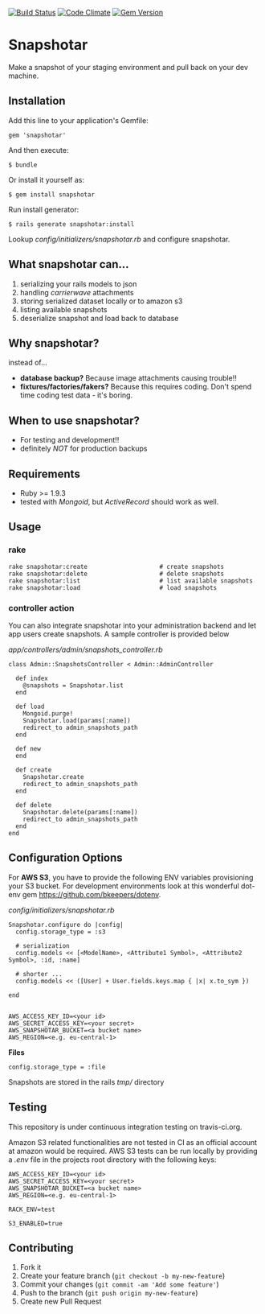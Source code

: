 [![Build Status](https://travis-ci.org/elchbenny/snapshotar.svg?branch=master)](https://travis-ci.org/elchbenny/snapshotar)
[![Code Climate](https://codeclimate.com/github/elchbenny/snapshotar.png)](https://codeclimate.com/github/elchbenny/snapshotar)
[![Gem Version](https://badge.fury.io/rb/snapshotar.svg)](http://badge.fury.io/rb/snapshotar)

# Snapshotar

Make a snapshot of your staging environment and pull back on your dev machine.

## Installation

Add this line to your application's Gemfile:

    gem 'snapshotar'

And then execute:

    $ bundle

Or install it yourself as:

    $ gem install snapshotar

Run install generator:

    $ rails generate snapshotar:install

Lookup *config/initializers/snapshotar.rb* and configure snapshotar.

## What snapshotar can...

1. serializing your rails models to json
2. handling *carrierwave* attachments
3. storing serialized dataset locally or to amazon s3
4. listing available snapshots
5. deserialize snapshot and load back to database

## Why snapshotar?

instead of...

- **database backup?** Because image attachments causing trouble!!
- **fixtures/factories/fakers?** Because this requires coding. Don't spend time coding test data - it's boring.

## When to use snapshotar?

- For testing and development!!
- definitely *NOT* for production backups

## Requirements

- Ruby >= 1.9.3
- tested with *Mongoid*, but *ActiveRecord* should work as well.

## Usage

### rake

    rake snapshotar:create                    # create snapshots
    rake snapshotar:delete                    # delete snapshots
    rake snapshotar:list                      # list available snapshots
    rake snapshotar:load                      # load snapshots

### controller action

You can also integrate snapshotar into your administration backend and let app
users create snapshots. A sample controller is provided below

*app/controllers/admin/snapshots_controller.rb*

    class Admin::SnapshotsController < Admin::AdminController

      def index
        @snapshots = Snapshotar.list
      end

      def load
        Mongoid.purge!
        Snapshotar.load(params[:name])
        redirect_to admin_snapshots_path
      end

      def new
      end

      def create
        Snapshotar.create
        redirect_to admin_snapshots_path
      end

      def delete
        Snapshotar.delete(params[:name])
        redirect_to admin_snapshots_path
      end
    end


## Configuration Options

For **AWS S3**, you have to provide the following ENV variables provisioning your S3 bucket. For development environments look at this wonderful dot-env gem https://github.com/bkeepers/dotenv.

*config/initializers/snapshotar.rb*

    Snapshotar.configure do |config|
      config.storage_type = :s3

      # serialization
      config.models << [<ModelName>, <Attribute1 Symbol>, <Attribute2 Symbol>, :id, :name]

      # shorter ...
      config.models << ([User] + User.fields.keys.map { |x| x.to_sym })

    end


    AWS_ACCESS_KEY_ID=<your id>
    AWS_SECRET_ACCESS_KEY=<your secret>
    AWS_SNAPSHOTAR_BUCKET=<a bucket name>
    AWS_REGION=<e.g. eu-central-1>

**Files**

    config.storage_type = :file

Snapshots are stored in the rails *tmp/* directory

## Testing
This repository is under continuous integration testing on travis-ci.org.

Amazon S3 related functionalities are not tested in CI as an official account at
amazon would be required. AWS S3 tests can be run locally by providing a *.env* file
in the projects root directory with the following keys:

    AWS_ACCESS_KEY_ID=<your id>
    AWS_SECRET_ACCESS_KEY=<your secret>
    AWS_SNAPSHOTAR_BUCKET=<a bucket name>
    AWS_REGION=<e.g. eu-central-1>

    RACK_ENV=test

    S3_ENABLED=true

## Contributing

1. Fork it
2. Create your feature branch (`git checkout -b my-new-feature`)
3. Commit your changes (`git commit -am 'Add some feature'`)
4. Push to the branch (`git push origin my-new-feature`)
5. Create new Pull Request
